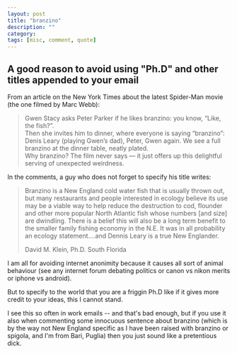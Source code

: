 ```yaml
---
layout: post
title: "branzino"
description: ""
category:
tags: [misc, comment, quote]
---
```


## A good reason to avoid using "Ph.D" and other titles appended to your email

From an article on the New York Times about the latest Spider-Man movie (the one filmed by Marc Webb):

> Gwen Stacy asks Peter Parker if he likes branzino: you know, “Like, the fish?”.  
> Then she invites him to dinner, where everyone is saying “branzino”: Denis Leary (playing Gwen’s dad), Peter, Gwen again. We see a full branzino at the dinner table, neatly plated.  
> Why branzino? The film never says — it just offers up this delightful serving of unexpected weirdness.

In the comments, a guy who does not forget to specify his title writes:

> Branzino is a New England cold water fish that is usually thrown out, but many restaurants and people interested in ecology believe its use may be a viable way to help reduce the destruction to cod, flounder and other more popular North Atlantic fish whose numbers [and size] are dwindling. There is a belief this will also be a long term benefit to the smaller family fishing economy in the N.E. It was in all probability an ecology statement....and Dennis Leary is a true New Englander.  
> 
>  David M. Klein, Ph.D. South Florida

I am all for avoiding internet anonimity because it causes all sort of animal behaviour (see any internet forum debating politics or canon vs nikon merits or iphone vs android).

But to specify to the world that you are a friggin Ph.D like if it gives more credit to your ideas, this I cannot stand.

I see this so often in work emails -- and that's bad enough, but if you use it also when commenting some innocuous sentence about branzino (which is by the way not New England specific as I have been raised with branzino or spigola, and I'm from Bari, Puglia) then you just sound like a pretentious dick.